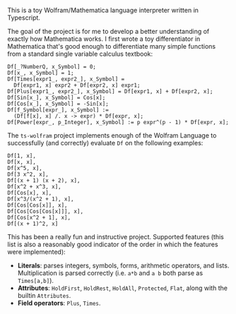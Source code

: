 
This is a toy Wolfram/Mathematica language interpreter written in
Typescript.

The goal of the project is for me to develop a better understanding of
exactly how Mathematica works. I first wrote a toy differentiator in
Mathematica that's good enough to differentiate many simple functions
from a standard single variable calculus textbook:

```wl
Df[_?NumberQ, x_Symbol] = 0;
Df[x_, x_Symbol] = 1;
Df[Times[expr1_, expr2_], x_Symbol] =
  Df[expr1, x] expr2 + Df[expr2, x] expr1;
Df[Plus[expr1_, expr2_], x_Symbol] = Df[expr1, x] + Df[expr2, x];
Df[Sin[x_], x_Symbol] = Cos[x];
Df[Cos[x_], x_Symbol] = -Sin[x];
Df[f_Symbol[expr_], x_Symbol] :=
  (Df[f[x], x] /. x -> expr) * Df[expr, x];
Df[Power[expr_, p_Integer], x_Symbol] := p expr^(p - 1) * Df[expr, x];
```

The `ts-wolfram` project implements enough of the Wolfram Language to
successfully (and correctly) evaluate `Df` on the following examples:

```wl
Df[1, x],
Df[x, x],
Df[x^5, x],
Df[3 x^2, x],
Df[(x + 1) (x + 2), x],
Df[x^2 + x^3, x],
Df[Cos[x], x],
Df[x^3/(x^2 + 1), x],
Df[Cos[Cos[x]], x],
Df[Cos[Cos[Cos[x]]], x],
Df[Cos[x^2 + 1], x],
Df[(x + 1)^2, x]
```

This has been a really fun and instructive project. Supported features
(this list is also a reasonably good indicator of the order in which
the features were implemented):

- __Literals__: parses integers, symbols, forms, arithmetic operators,
  and lists. Multiplication is parsed correctly (i.e. `a*b` and `a b`
  both parse as `Times[a,b]`).
- __Attributes__: `HoldFirst`, `HoldRest`, `HoldAll`, `Protected`,
  `Flat`, along with the builtin `Attributes`.
- __Field operators__: `Plus`, `Times`.
